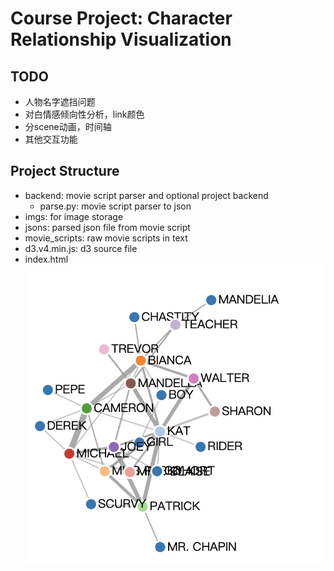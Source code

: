 # Course Project: Character Relationship Visualization
## TODO
- 人物名字遮挡问题
- 对白情感倾向性分析，link颜色
- 分scene动画，时间轴
- 其他交互功能
## Project Structure
- backend: movie script parser and optional project backend
    - parse.py: movie script parser to json
- imgs: for image storage
- jsons: parsed json file from movie script
- movie_scripts: raw movie scripts in text
- d3.v4.min.js: d3 source file
- index.html
![Example](./imgs/example.png)